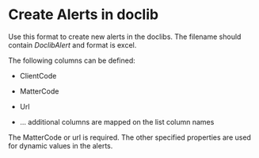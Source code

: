 # Create Alerts in doclib

Use this format to create new alerts in the doclibs. The filename should contain *DoclibAlert* and format is excel.

The following columns can be defined:

- ClientCode

- MatterCode

- Url

- ... additional columns are mapped on the list column names

The MatterCode or url is required. The other specified properties are used for dynamic values in the alerts.
